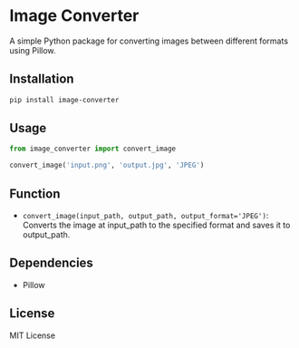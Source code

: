 # Image Converter

A simple Python package for converting images between different formats using Pillow.

## Installation

```bash
pip install image-converter
```

## Usage

```python
from image_converter import convert_image

convert_image('input.png', 'output.jpg', 'JPEG')
```

## Function

- `convert_image(input_path, output_path, output_format='JPEG')`: Converts the image at input_path to the specified format and saves it to output_path.

## Dependencies

- Pillow

## License

MIT License
